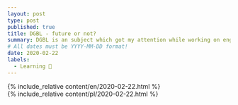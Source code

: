 ```yaml
---
layout: post
type: post
published: true
title: DGBL - future or not?
summary: DGBL is an subject which got my attention while working on engineering thesis. It means "digital game-based learning". Educational games aren't new but what if DGBL was implemented into education system? Would it improve learning quality? Some thoughts :P
# All dates must be YYYY-MM-DD format!
date: 2020-02-22
labels:
  - Learning 🔨
---
```


<div class="ui top attached tabular menu">
  <span class="iconify icon-30" data-icon="pixelarticons:code" style="color: white; margin: auto 15px;"></span>

<a class="item active" data-tab="first"><span class="iconify icon-20" data-icon="twemoji:flag-england"></span></a>
<a class="item" data-tab="second"><span class="iconify icon-20" data-icon="emojione-v1:flag-for-poland"></span></a>

</div>

<!--
****************************************
ENGLISH TAB
****************************************
-->
<div class="ui bottom attached tab segment active mb-5 post-padding" data-tab="first">
  {% include_relative content/en/2020-02-22.html %}
</div>

<!--
****************************************
POLISH TAB
****************************************
-->
<div class="ui bottom attached tab segment mb-5 post-padding" data-tab="second">
  {% include_relative content/pl/2020-02-22.html %}
</div>
